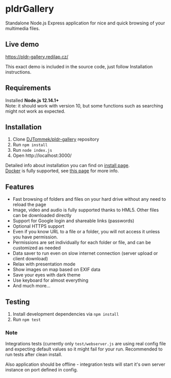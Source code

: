 # pldrGallery
Standalone Node.js Express application for nice and quick browsing of your multimedia files.

## Live demo
https://pldr-gallery.redilap.cz/

This exact demo is included in the source code, just follow Installation instructions.

## Requirements
Installed **Node.js 12.14.1+**  
Note: it should work with version 10, but some functions such as searching might not work as expected.

## Installation
1. Clone [DJTommek/pldr-gallery](https://github.com/DJTommek/pldr-gallery) repository
1. Run `npm install`
1. Run `node index.js`
1. Open http://localhost:3000/

Detailed info about installation you can find on [install page](docs/install.md).<br>
[Docker](https://docker.io/) is fully supported, see [this page](docs/docker.md) for more info.

## Features
- Fast browsing of folders and files on your hard drive without any need to reload the page
- Image, video and audio is fully supported thanks to HML5. Other files can be downloaded directly
- Support for Google login and shareable links (passwords)
- Optional HTTPS support
- Even if you know URL to a file or a folder, you will not access it unless you have permission.
- Permissions are set individually for each folder or file, and can be customized as needed
- Data saver to run even on slow internet connection (server upload or client download)
- Relax with presentation mode
- Show images on map based on EXIF data
- Save your eyes with dark theme
- Use keyboard for almost everything
- And much more...

## Testing
1. Install development dependencies via `npm install`
2. Run `npm test`  

### Note
Integrations tests (currently only `test/webserver.js` are using real config file and expecting default values so it might fail for your run. 
Recommended to run tests after clean install. 

Also application should be offline - integration tests will start it's own server instance on port defined in config.


